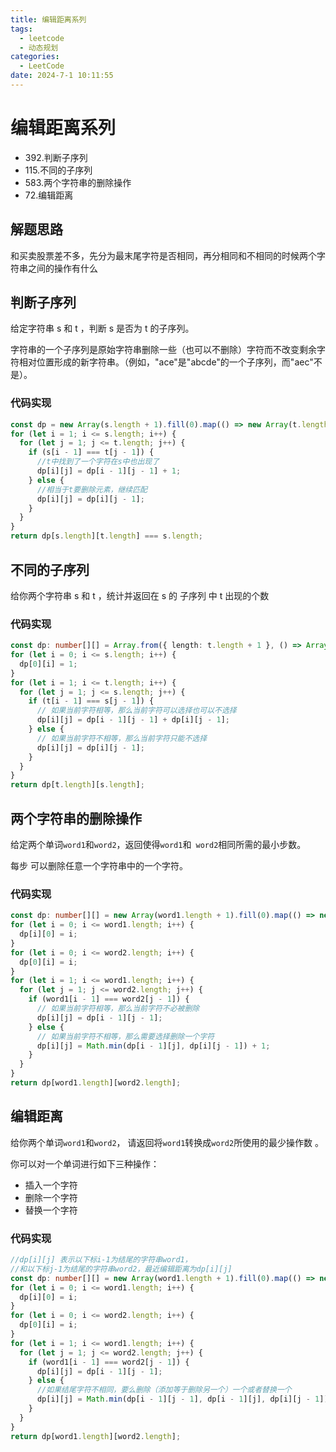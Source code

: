```yaml
---
title: 编辑距离系列
tags:
  - leetcode
  - 动态规划
categories:
  - LeetCode
date: 2024-7-1 10:11:55
---
```


<!-- @format -->

# 编辑距离系列

- 392.判断子序列
- 115.不同的子序列
- 583.两个字符串的删除操作
- 72.编辑距离

## 解题思路

和买卖股票差不多，先分为最末尾字符是否相同，再分相同和不相同的时候两个字符串之间的操作有什么

## 判断子序列

给定字符串 s 和 t ，判断 s 是否为 t 的子序列。

字符串的一个子序列是原始字符串删除一些（也可以不删除）字符而不改变剩余字符相对位置形成的新字符串。（例如，"ace"是"abcde"的一个子序列，而"aec"不是）。

### 代码实现

```js
const dp = new Array(s.length + 1).fill(0).map(() => new Array(t.length + 1).fill(0));
for (let i = 1; i <= s.length; i++) {
  for (let j = 1; j <= t.length; j++) {
    if (s[i - 1] === t[j - 1]) {
      //t中找到了一个字符在s中也出现了
      dp[i][j] = dp[i - 1][j - 1] + 1;
    } else {
      //相当于t要删除元素，继续匹配
      dp[i][j] = dp[i][j - 1];
    }
  }
}
return dp[s.length][t.length] === s.length;
```

## 不同的子序列

给你两个字符串 s 和 t ，统计并返回在 s 的 子序列 中 t 出现的个数

### 代码实现

```ts
const dp: number[][] = Array.from({ length: t.length + 1 }, () => Array.from({ length: s.length + 1 }, () => 0));
for (let i = 0; i <= s.length; i++) {
  dp[0][i] = 1;
}
for (let i = 1; i <= t.length; i++) {
  for (let j = 1; j <= s.length; j++) {
    if (t[i - 1] === s[j - 1]) {
      // 如果当前字符相等，那么当前字符可以选择也可以不选择
      dp[i][j] = dp[i - 1][j - 1] + dp[i][j - 1];
    } else {
      // 如果当前字符不相等，那么当前字符只能不选择
      dp[i][j] = dp[i][j - 1];
    }
  }
}
return dp[t.length][s.length];
```

## 两个字符串的删除操作

给定两个单词`word1`和`word2`，返回使得`word1`和` word2`相同所需的最小步数。

每步 可以删除任意一个字符串中的一个字符。

### 代码实现

```ts
const dp: number[][] = new Array(word1.length + 1).fill(0).map(() => new Array(word2.length + 1).fill(0));
for (let i = 0; i <= word1.length; i++) {
  dp[i][0] = i;
}
for (let i = 0; i <= word2.length; i++) {
  dp[0][i] = i;
}
for (let i = 1; i <= word1.length; i++) {
  for (let j = 1; j <= word2.length; j++) {
    if (word1[i - 1] === word2[j - 1]) {
      // 如果当前字符相等，那么当前字符不必被删除
      dp[i][j] = dp[i - 1][j - 1];
    } else {
      // 如果当前字符不相等，那么需要选择删除一个字符
      dp[i][j] = Math.min(dp[i - 1][j], dp[i][j - 1]) + 1;
    }
  }
}
return dp[word1.length][word2.length];
```

## 编辑距离

给你两个单词`word1`和`word2`， 请返回将`word1`转换成`word2`所使用的最少操作数 。

你可以对一个单词进行如下三种操作：

- 插入一个字符
- 删除一个字符
- 替换一个字符

### 代码实现

```ts
//dp[i][j] 表示以下标i-1为结尾的字符串word1，
//和以下标j-1为结尾的字符串word2，最近编辑距离为dp[i][j]
const dp: number[][] = new Array(word1.length + 1).fill(0).map(() => new Array(word2.length + 1).fill(0));
for (let i = 0; i <= word1.length; i++) {
  dp[i][0] = i;
}
for (let i = 0; i <= word2.length; i++) {
  dp[0][i] = i;
}
for (let i = 1; i <= word1.length; i++) {
  for (let j = 1; j <= word2.length; j++) {
    if (word1[i - 1] === word2[j - 1]) {
      dp[i][j] = dp[i - 1][j - 1];
    } else {
      //如果结尾字符不相同，要么删除（添加等于删除另一个）一个或者替换一个
      dp[i][j] = Math.min(dp[i - 1][j - 1], dp[i - 1][j], dp[i][j - 1]) + 1;
    }
  }
}
return dp[word1.length][word2.length];
```

<!-- @format -->

